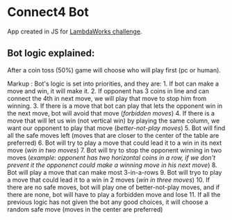 # Connect4 Bot

App created in JS for [LambdaWorks challenge](https://lambdaworks.io/challenge).

## Bot logic explained:
After a coin toss (50%) game will choose who will play first (pc or human).

Markup : Bot's logic is set into priorities, and they are:
	1. If bot can make a move and win, it will make it.
    2. If opponent has 3 coins in line and can connect the 4th in next move, we will play that move to stop him from winning.
    3. If there is a move that bot can play that lets the opponent win in the next move, bot will avoid that move (*forbidden moves*)
    4. If there is a move that will let us win (not vertical win) by playing the same column, we want our opponent to play that move (*better-not-play moves*)
    5. Bot will find all the safe moves left (moves that are closer to the center of the table are preferred)
    6. Bot will try to play a move that could lead it to a win in its next move (*win in two moves*)
    7. Bot will try to stop the opponent winning in two moves (*example: opponent has two horizontal coins in a row, if we don't prevent it the opponenct could make a winning move in his next move*)
    8. Bot will play a move that can make most 3-in-a-rows
    9. Bot will tryo to play a move that could lead it to a win in 2 moves (*win in three moves*)
    10. If there are no safe moves, bot will play one of better-not-play moves, and if there are none, bot will have to play a forbidden move and lose
    11. If all the previous logic has not given the bot any good choices, it will choose a random safe move (moves in the center are preferred)
